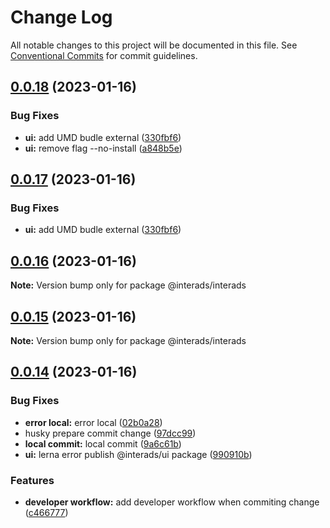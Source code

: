 # Change Log

All notable changes to this project will be documented in this file.
See [Conventional Commits](https://conventionalcommits.org) for commit guidelines.

## [0.0.18](https://github.com/interadsrepo/interads/compare/v0.0.16...v0.0.18) (2023-01-16)

### Bug Fixes

- **ui:** add UMD budle external ([330fbf6](https://github.com/interadsrepo/interads/commit/330fbf6381e676fc9300aacbac4de12dc9e8d7eb))
- **ui:** remove flag --no-install ([a848b5e](https://github.com/interadsrepo/interads/commit/a848b5e4c3de5a1e8564d41c67f32aad88630bd2))

## [0.0.17](https://github.com/interadsrepo/interads/compare/v0.0.16...v0.0.17) (2023-01-16)

### Bug Fixes

- **ui:** add UMD budle external ([330fbf6](https://github.com/interadsrepo/interads/commit/330fbf6381e676fc9300aacbac4de12dc9e8d7eb))

## [0.0.16](https://github.com/interadsrepo/interads/compare/v0.0.15...v0.0.16) (2023-01-16)

**Note:** Version bump only for package @interads/interads

## [0.0.15](https://github.com/interadsrepo/interads/compare/v0.0.14...v0.0.15) (2023-01-16)

**Note:** Version bump only for package @interads/interads

## [0.0.14](https://github.com/interadsrepo/interads/compare/v0.0.8...v0.0.14) (2023-01-16)

### Bug Fixes

- **error local:** error local ([02b0a28](https://github.com/interadsrepo/interads/commit/02b0a285e4afd7ec3f160963b508651534915131))
- husky prepare commit change ([97dcc99](https://github.com/interadsrepo/interads/commit/97dcc991dac4b1c3c19de57c63a2d3c493d1ca96))
- **local commit:** local commit ([9a6c61b](https://github.com/interadsrepo/interads/commit/9a6c61b90ed9fc3a951dd23c58f8629128dee950))
- **ui:** lerna error publish @interads/ui package ([990910b](https://github.com/interadsrepo/interads/commit/990910bbaf970cd697c2748f3e82dd4bf1514820))

### Features

- **developer workflow:** add developer workflow when commiting change ([c466777](https://github.com/interadsrepo/interads/commit/c4667770ee346ae76d68d4af6442baf4483d8543))
